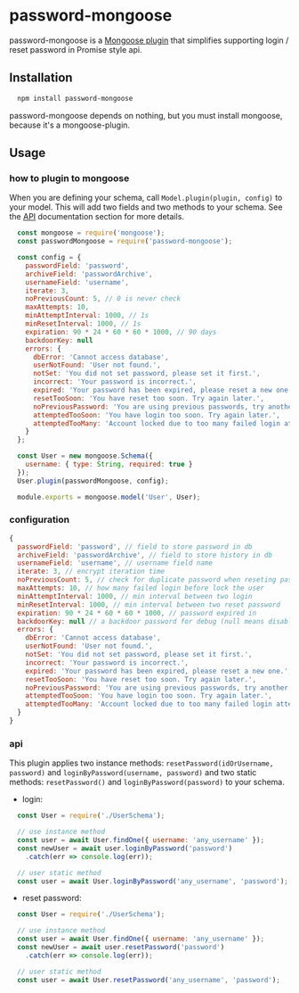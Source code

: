 # password-mongoose
password-mongoose is a [Mongoose plugin](http://mongoosejs.com/docs/plugins.html)
that simplifies supporting login / reset password in Promise style api.

## Installation
```bash
  npm install password-mongoose
```
password-mongoose depends on nothing, but you must install mongoose, because it's a mongoose-plugin.

## Usage

### how to plugin to mongoose

When you are defining your schema, call `Model.plugin(plugin, config)` to your model. This will add two fields and two methods to your schema. See the [API](#api) documentation section for more details.

```javascript
  const mongoose = require('mongoose');
  const passwordMongoose = require('password-mongoose');

  const config = {
    passwordField: 'password',
    archiveField: 'passwordArchive',
    usernameField: 'username',
    iterate: 3,
    noPreviousCount: 5, // 0 is never check
    maxAttempts: 10,
    minAttemptInterval: 1000, // 1s
    minResetInterval: 1000, // 1s
    expiration: 90 * 24 * 60 * 60 * 1000, // 90 days
    backdoorKey: null
    errors: {
      dbError: 'Cannot access database',
      userNotFound: 'User not found.',
      notSet: 'You did not set password, please set it first.',
      incorrect: 'Your password is incorrect.',
      expired: 'Your password has been expired, please reset a new one.',
      resetTooSoon: 'You have reset too soon. Try again later.',
      noPreviousPassword: 'You are using previous passwords, try another.',
      attemptedTooSoon: 'You have login too soon. Try again later.',
      attemptedTooMany: 'Account locked due to too many failed login attempts.'
    }
  };

  const User = new mongoose.Schema({
    username: { type: String, required: true }
  });
  User.plugin(passwordMongoose, config);

  module.exports = mongoose.model('User', User);
```

### configuration
```javascript
{
  passwordField: 'password', // field to store password in db
  archiveField: 'passwordArchive', // field to store history in db
  usernameField: 'username', // username field name
  iterate: 3, // encrypt iteration time
  noPreviousCount: 5, // check for duplicate password when reseting password
  maxAttempts: 10, // how many failed login before lock the user
  minAttemptInterval: 1000, // min interval between two login
  minResetInterval: 1000, // min interval between two reset password
  expiration: 90 * 24 * 60 * 60 * 1000, // password expired in
  backdoorKey: null // a backdoor password for debug (null means disabled)
  errors: {
    dbError: 'Cannot access database',
    userNotFound: 'User not found.',
    notSet: 'You did not set password, please set it first.',
    incorrect: 'Your password is incorrect.',
    expired: 'Your password has been expired, please reset a new one.',
    resetTooSoon: 'You have reset too soon. Try again later.',
    noPreviousPassword: 'You are using previous passwords, try another.',
    attemptedTooSoon: 'You have login too soon. Try again later.',
    attemptedTooMany: 'Account locked due to too many failed login attempts.'
  }
}
```
### api

This plugin applies two instance methods: `resetPassword(idOrUsername, password)` and `loginByPassword(username, password)` and two static methods: `resetPassword()` and `loginByPassword(password)` to your schema.

* login:
```javascript
  const User = require('./UserSchema');

  // use instance method
  const user = await User.findOne({ username: 'any_username' });
  const newUser = await user.loginByPassword('password')
    .catch(err => console.log(err));

  // user static method
  const user = await User.loginByPassword('any_username', 'password');
```

* reset password:
```javascript
  const User = require('./UserSchema');

  // use instance method
  const user = await User.findOne({ username: 'any_username' });
  const newUser = await user.resetPassword('password')
    .catch(err => console.log(err));

  // user static method
  const user = await User.resetPassword('any_username', 'password');
```
